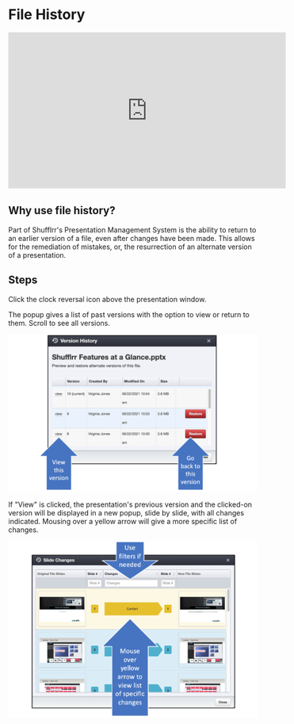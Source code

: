 # File History

<div class="player">
<iframe width="560" height="315" src="https://www.youtube-nocookie.com/embed/qkJ9CfE4HJ0" title="YouTube video player" frameborder="0" allow="accelerometer; autoplay; clipboard-write; encrypted-media; gyroscope; picture-in-picture" allowfullscreen></iframe>
</div>

## Why use file history? 

Part of Shufflrr's Presentation Management System is the ability to return to an earlier version of a file, even after changes have been made. This allows for the remediation of mistakes, or, the resurrection of an alternate version of a presentation. 

## Steps

Click the clock reversal icon above the presentation window. 

The popup gives a list of past versions with the option to view or return to them. Scroll to see all versions. 

![Presentation history popup](img/presentations-history.png)

If "View" is clicked, the presentation's previous version and the clicked-on version will be displayed in a new popup, slide by slide, with all changes indicated. Mousing over a yellow arrow will give a more specific list of changes. 

![Presentation history with changes](img/presentations-history-changes.png)
